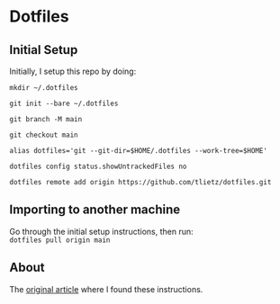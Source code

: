 # Dotfiles

## Initial Setup

Initially, I setup this repo by doing:
```terminal
mkdir ~/.dotfiles

git init --bare ~/.dotfiles

git branch -M main

git checkout main

alias dotfiles='git --git-dir=$HOME/.dotfiles --work-tree=$HOME'

dotfiles config status.showUntrackedFiles no

dotfiles remote add origin https://github.com/tlietz/dotfiles.git
```


## Importing to another machine

Go through the initial setup instructions, then run:\
`dotfiles pull origin main`

## About 
The [original article](https://martijnvos.dev/using-a-bare-git-repository-to-store-linux-dotfiles/) where I found these instructions.
